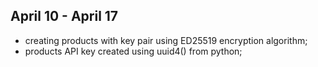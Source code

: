 ## April 10 - April 17
- creating products with key pair using ED25519 encryption algorithm;
- products API key created using uuid4() from python;